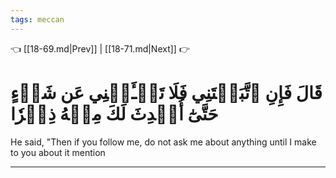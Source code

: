 ```yaml
---
tags: meccan
---
```


👈 [[18-69.md|Prev]] | [[18-71.md|Next]] 👉

# قَالَ فَإِنِ ٱتَّبَعۡتَنِي فَلَا تَسۡـَٔلۡنِي عَن شَيۡءٍ حَتَّىٰٓ أُحۡدِثَ لَكَ مِنۡهُ ذِكۡرٗا

He said, "Then if you follow me, do not ask me about anything until I make to you about it mention

---

